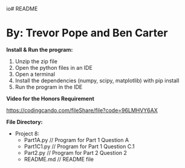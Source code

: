 io# README
# By: Trevor Pope and Ben Carter

**Install & Run the program:**
     
1. Unzip the zip file
2. Open the python files in an IDE
3. Open a terminal
4. Install the dependencies (numpy, scipy, matplotlib) with pip install
5. Run the program in the IDE

**Video for the Honors Requirement**

https://codingcando.com/fileShare/file?code=96LMHVY6AX


**File Directory:**

- Project 8:
	- Part1A.py         						// Program for Part 1 Question A
    - Part1C1.py                                // Program for Part 1 Question C.1
    - Part2.py                                  // Program for Part 2 Question 2
	- README.md									// README file
